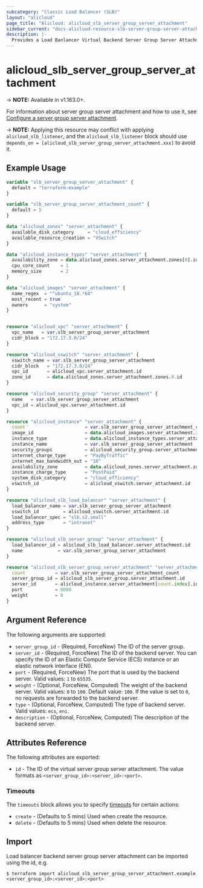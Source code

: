 ```yaml
---
subcategory: "Classic Load Balancer (SLB)"
layout: "alicloud"
page_title: "Alicloud: alicloud_slb_server_group_server_attachment"
sidebar_current: "docs-alicloud-resource-slb-server-group-server-attachment"
description: |-
  Provides a Load Banlancer Virtual Backend Server Group Server Attachment resource.
---
```


# alicloud\_slb\_server\_group\_server\_attachment

-> **NOTE:** Available in v1.163.0+.

For information about server group server attachment and how to use it, see [Configure a server group server attachment](https://www.alibabacloud.com/help/en/doc-detail/35218.html).

-> **NOTE:** Applying this resource may conflict with applying `alicloud_slb_listener`, 
and the `alicloud_slb_listener` block should use `depends_on = [alicloud_slb_server_group_server_attachment.xxx]` to avoid it.

## Example Usage

```terraform
variable "slb_server_group_server_attachment" {
  default = "terraform-example"
}

variable "slb_server_group_server_attachment_count" {
  default = 5
}

data "alicloud_zones" "server_attachment" {
  available_disk_category     = "cloud_efficiency"
  available_resource_creation = "VSwitch"
}

data "alicloud_instance_types" "server_attachment" {
  availability_zone = data.alicloud_zones.server_attachment.zones[0].id
  cpu_core_count    = 1
  memory_size       = 2
}

data "alicloud_images" "server_attachment" {
  name_regex  = "^ubuntu_18.*64"
  most_recent = true
  owners      = "system"
}


resource "alicloud_vpc" "server_attachment" {
  vpc_name   = var.slb_server_group_server_attachment
  cidr_block = "172.17.3.0/24"
}

resource "alicloud_vswitch" "server_attachment" {
  vswitch_name = var.slb_server_group_server_attachment
  cidr_block   = "172.17.3.0/24"
  vpc_id       = alicloud_vpc.server_attachment.id
  zone_id      = data.alicloud_zones.server_attachment.zones.0.id
}

resource "alicloud_security_group" "server_attachment" {
  name   = var.slb_server_group_server_attachment
  vpc_id = alicloud_vpc.server_attachment.id
}

resource "alicloud_instance" "server_attachment" {
  count                      = var.slb_server_group_server_attachment_count
  image_id                   = data.alicloud_images.server_attachment.images[0].id
  instance_type              = data.alicloud_instance_types.server_attachment.instance_types[0].id
  instance_name              = var.slb_server_group_server_attachment
  security_groups            = alicloud_security_group.server_attachment.*.id
  internet_charge_type       = "PayByTraffic"
  internet_max_bandwidth_out = "10"
  availability_zone          = data.alicloud_zones.server_attachment.zones[0].id
  instance_charge_type       = "PostPaid"
  system_disk_category       = "cloud_efficiency"
  vswitch_id                 = alicloud_vswitch.server_attachment.id
}

resource "alicloud_slb_load_balancer" "server_attachment" {
  load_balancer_name = var.slb_server_group_server_attachment
  vswitch_id         = alicloud_vswitch.server_attachment.id
  load_balancer_spec = "slb.s2.small"
  address_type       = "intranet"
}

resource "alicloud_slb_server_group" "server_attachment" {
  load_balancer_id = alicloud_slb_load_balancer.server_attachment.id
  name             = var.slb_server_group_server_attachment
}

resource "alicloud_slb_server_group_server_attachment" "server_attachment" {
  count           = var.slb_server_group_server_attachment_count
  server_group_id = alicloud_slb_server_group.server_attachment.id
  server_id       = alicloud_instance.server_attachment[count.index].id
  port            = 8080
  weight          = 0
}

```

## Argument Reference

The following arguments are supported:

* `server_group_id` - (Required, ForceNew) The ID of the server group.
* `server_id` - (Required, ForceNew) The ID of the backend server. You can specify the ID of an Elastic Compute Service (ECS) instance or an elastic network interface (ENI).
* `port` - (Required, ForceNew) The port that is used by the backend server. Valid values: `1` to `65535`.
* `weight` - (Optional, ForceNew, Computed) The weight of the backend server. Valid values: `0` to `100`. Default value: `100`. If the value is set to `0`, no requests are forwarded to the backend server.
* `type` - (Optional, ForceNew, Computed) The type of backend server. Valid values: `ecs`, `eni`.
* `description` - (Optional, ForceNew, Computed) The description of the backend server.


## Attributes Reference

The following attributes are exported:

* `id` - The ID of the virtual server group server attachment. The value formats as `<server_group_id>:<server_id>:<port>`.

### Timeouts

The `timeouts` block allows you to specify [timeouts](https://www.terraform.io/docs/configuration-0-11/resources.html#timeouts) for certain actions:

* `create` - (Defaults to 5 mins) Used when create the resource.
* `delete` - (Defaults to 5 mins) Used when delete the resource.


## Import

Load balancer backend server group server attachment can be imported using the id, e.g.

```shell
$ terraform import alicloud_slb_server_group_server_attachment.example <server_group_id>:<server_id>:<port>
```
